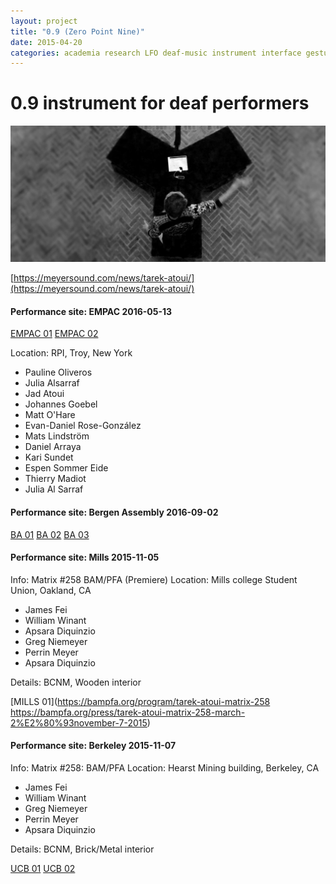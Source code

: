 ```yaml
---
layout: project
title: "0.9 (Zero Point Nine)"
date: 2015-04-20
categories: academia research LFO deaf-music instrument interface gesture
---
```


# 0.9 instrument for deaf performers

![zeropointnine](/assets/zerop9.jpg)

[https://meyersound.com/news/tarek-atoui/](https://meyersound.com/news/tarek-atoui/)

#### Performance site: EMPAC 2016-05-13

[EMPAC 01](http://www.empac.rpi.edu/events/2016/spring/within)
[EMPAC 02](http://empac.rpi.edu/events/2015/fall/within-2)

Location: RPI, Troy, New York

- Pauline Oliveros
- Julia Alsarraf
- Jad Atoui
- Johannes Goebel
- Matt O'Hare
- Evan-Daniel Rose-González
- Mats Lindström
- Daniel Arraya
- Kari Sundet
- Espen Sommer Eide
- Thierry Madiot
- Julia Al Sarraf

#### Performance site: Bergen Assembly 2016-09-02

[BA 01](http://bergenassembly.no/en/tarek-atoui/)
[BA 02](http://bergenassembly.no/en/tarek-atoui/within/)
[BA 03](http://bergenassembly.no/en/tarek-atoui/infinite-ear/)

#### Performance site:  Mills 2015-11-05

Info: Matrix #258 BAM/PFA (Premiere)
Location: Mills college Student Union, Oakland, CA

- James Fei
- William Winant
- Apsara Diquinzio
- Greg Niemeyer
- Perrin Meyer
- Apsara Diquinzio

Details: BCNM, Wooden interior

[MILLS 01](https://bampfa.org/program/tarek-atoui-matrix-258
https://bampfa.org/press/tarek-atoui-matrix-258-march-2%E2%80%93november-7-2015)

#### Performance site: Berkeley 2015-11-07
 
Info: Matrix #258: BAM/PFA
Location: Hearst Mining building, Berkeley, CA

- James Fei
- William Winant
- Greg Niemeyer
- Perrin Meyer
- Apsara Diquinzio

Details: BCNM, Brick/Metal interior

[UCB 01](https://bampfa.org/program/tarek-atoui-matrix-258)
[UCB 02](https://bampfa.org/press/tarek-atoui-matrix-258-march-2%E2%80%93november-7-2015)


